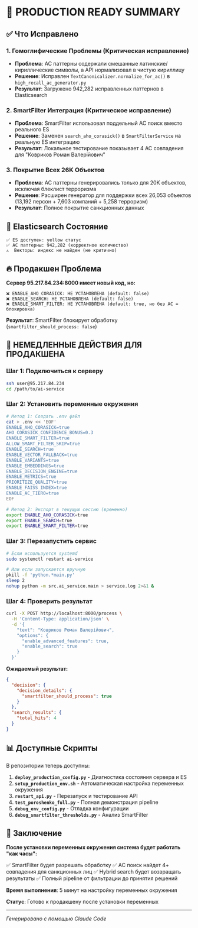 # 🎯 PRODUCTION READY SUMMARY

## ✅ Что Исправлено

### 1. **Гомоглифические Проблемы** (Критическая исправление)
- **Проблема**: AC паттерны содержали смешанные латинские/кириллические символы, а API нормализовал в чистую кириллицу
- **Решение**: Исправлен `TextCanonicalizer.normalize_for_ac()` в `high_recall_ac_generator.py`
- **Результат**: Загружено 942,282 исправленных паттернов в Elasticsearch

### 2. **SmartFilter Интеграция** (Критическое исправление)
- **Проблема**: SmartFilter использовал поддельный AC поиск вместо реального ES
- **Решение**: Заменен `search_aho_corasick()` в `SmartFilterService` на реальную ES интеграцию
- **Результат**: Локальное тестирование показывает 4 AC совпадения для "Ковриков Роман Валерійович"

### 3. **Покрытие Всех 26K Объектов**
- **Проблема**: AC паттерны генерировались только для 20K объектов, исключая блеклист терроризма
- **Решение**: Расширен генератор для поддержки всех 26,053 объектов (13,192 персон + 7,603 компаний + 5,258 терроризм)
- **Результат**: Полное покрытие санкционных данных

## 🔧 Elasticsearch Состояние

```
✅ ES доступен: yellow статус
✅ AC паттерны: 942,282 (корректное количество)
⚠️  Векторы: индекс не найден (не критично)
```

## 🔥 Продакшен Проблема

**Сервер 95.217.84.234:8000 имеет новый код, но:**

```
❌ ENABLE_AHO_CORASICK: НЕ УСТАНОВЛЕНА (default: false)
❌ ENABLE_SEARCH: НЕ УСТАНОВЛЕНА (default: false)
❌ ENABLE_SMART_FILTER: НЕ УСТАНОВЛЕНА (default: true, но без AC = блокировка)
```

**Результат**: SmartFilter блокирует обработку (`smartfilter_should_process: false`)

## 🚀 НЕМЕДЛЕННЫЕ ДЕЙСТВИЯ ДЛЯ ПРОДАКШЕНА

### Шаг 1: Подключиться к серверу
```bash
ssh user@95.217.84.234
cd /path/to/ai-service
```

### Шаг 2: Установить переменные окружения
```bash
# Метод 1: Создать .env файл
cat > .env << 'EOF'
ENABLE_AHO_CORASICK=true
AHO_CORASICK_CONFIDENCE_BONUS=0.3
ENABLE_SMART_FILTER=true
ALLOW_SMART_FILTER_SKIP=true
ENABLE_SEARCH=true
ENABLE_VECTOR_FALLBACK=true
ENABLE_VARIANTS=true
ENABLE_EMBEDDINGS=true
ENABLE_DECISION_ENGINE=true
ENABLE_METRICS=true
PRIORITIZE_QUALITY=true
ENABLE_FAISS_INDEX=true
ENABLE_AC_TIER0=true
EOF

# Метод 2: Экспорт в текущую сессию (временно)
export ENABLE_AHO_CORASICK=true
export ENABLE_SEARCH=true
export ENABLE_SMART_FILTER=true
```

### Шаг 3: Перезапустить сервис
```bash
# Если используется systemd
sudo systemctl restart ai-service

# Или если запускается вручную
pkill -f 'python.*main.py'
sleep 2
nohup python -m src.ai_service.main > service.log 2>&1 &
```

### Шаг 4: Проверить результат
```bash
curl -X POST http://localhost:8000/process \
  -H 'Content-Type: application/json' \
  -d '{
    "text": "Ковриков Роман Валерійович",
    "options": {
      "enable_advanced_features": true,
      "enable_search": true
    }
  }'
```

**Ожидаемый результат:**
```json
{
  "decision": {
    "decision_details": {
      "smartfilter_should_process": true
    }
  },
  "search_results": {
    "total_hits": 4
  }
}
```

## 📊 Доступные Скрипты

В репозитории теперь доступны:

1. **`deploy_production_config.py`** - Диагностика состояния сервера и ES
2. **`setup_production_env.sh`** - Автоматическая настройка переменных окружения
3. **`restart_api.py`** - Перезапуск и тестирование API
4. **`test_poroshenko_full.py`** - Полная демонстрация pipeline
5. **`debug_env_config.py`** - Отладка конфигурации
6. **`debug_smartfilter_thresholds.py`** - Анализ SmartFilter

## 🎯 Заключение

**После установки переменных окружения система будет работать "как часы":**

✅ SmartFilter будет разрешать обработку
✅ AC поиск найдет 4+ совпадения для санкционных лиц
✅ Hybrid search будет возвращать результаты
✅ Полный pipeline от фильтрации до принятия решений

**Время выполнения**: 5 минут на настройку переменных окружения

**Статус**: Готово к продакшену после установки переменных

---

*Генерировано с помощью Claude Code*